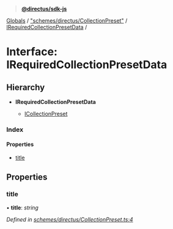 > **[@directus/sdk-js](../README.md)**

[Globals](../README.md) / ["schemes/directus/CollectionPreset"](../modules/_schemes_directus_collectionpreset_.md) / [IRequiredCollectionPresetData](_schemes_directus_collectionpreset_.irequiredcollectionpresetdata.md) /

# Interface: IRequiredCollectionPresetData

## Hierarchy

* **IRequiredCollectionPresetData**

  * [ICollectionPreset](_schemes_directus_collectionpreset_.icollectionpreset.md)

### Index

#### Properties

* [title](_schemes_directus_collectionpreset_.irequiredcollectionpresetdata.md#title)

## Properties

###  title

• **title**: *string*

*Defined in [schemes/directus/CollectionPreset.ts:4](https://github.com/janbiasi/sdk-js/blob/75383ea/src/schemes/directus/CollectionPreset.ts#L4)*
